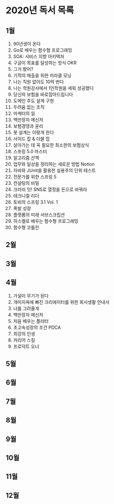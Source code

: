 # 2020년 독서 목록

## 1월

1. 90년생이 온다
1. Go로 배우는 함수형 프로그래밍
1. SOA: 서비스 지향 아키텍처
1. 구글이 목표를 달성하는 방식 OKR
1. 그거 봤어?
1. 기적의 매출을 위한 미라클 모닝
1. 나는 직원 없이도 10억 번다
1. 나는 학원강사에서 1인학원을 세워 성공했다
1. 당신의 보험을 바로잡아드립니다
1. 도메인 주도 설계 구현
1. 두려움 없는 조직
1. 마케터의 일
1. 백만장자 메신저
1. 보험경영과 윤리
1. 봇 설계는 이렇게 한다
1. 사이드 잡 & 더블 잡
1. 살아가는 데 꼭 필요한 최소한의 보험상식
1. 스프링 5.0 마스터
1. 알고리즘 산책
1. 업무와 일상을 정리하는 새로운 방법 Notion
1. 자바와 JUnit을 활용한 실용주의 단위 테스트
1. 전문가를 위한 스프링 5
1. 컨설팅의 비밀
1. 크러쉬 잇! SNS로 열정을 돈으로 바꿔라
1. 테크니컬 리더
1. 토비의 스프링 3.1 Vol. 1
1. 폭발 성장
1. 플랫폼의 미래 서브스크립션
1. 하스켈로 배우는 함수형 프로그래밍
1. 함수형 코틀린

## 2월

## 3월

## 4월

1. 가설이 무기가 된다
1. 개미지옥에 빠진 크리에이터를 위한 회사생활 안내서
1. 너를 그려줄게
1. 백만장자 메신저
1. 처음 배우는 플러터
1. 초고속성장의 조건 PDCA
1. 최강의 인생
1. 커리어 스킬
1. 프로덕트 오너

## 5월

## 6월

## 7월

## 8월

## 9월

## 10월

## 11월

## 12월
